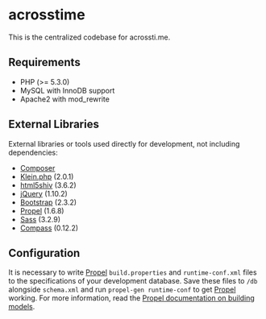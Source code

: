 # acrosstime 

This is the centralized codebase for acrossti.me.

## Requirements

* PHP (>= 5.3.0)
* MySQL with InnoDB support
* Apache2 with mod_rewrite

## External Libraries

External libraries or tools used directly for development, not including dependencies:

* [Composer][]
* [Klein.php][] (2.0.1)
* [html5shiv][] (3.6.2)
* [jQuery][] (1.10.2)
* [Bootstrap][] (2.3.2)
* [Propel][] (1.6.8)
* [Sass][] (3.2.9)
* [Compass][] (0.12.2)

## Configuration

It is necessary to write [Propel][] `build.properties` and `runtime-conf.xml` files to the specifications of your development database. Save these files to `/db` alongside `schema.xml` and run `propel-gen runtime-conf` to get [Propel][] working. For more information, read the [Propel documentation on building models](http://propelorm.org/documentation/02-buildtime.html#building-the-model).

[Composer]: http://getcomposer.org/
[Klein.php]: https://github.com/chriso/klein.php
[html5shiv]: https://code.google.com/p/html5shiv/
[jQuery]: http://jquery.com/
[Bootstrap]: http://twitter.github.io/bootstrap/
[Propel]: http://propelorm.org/
[Sass]: http://sass-lang.com/
[Compass]: http://compass-style.org/